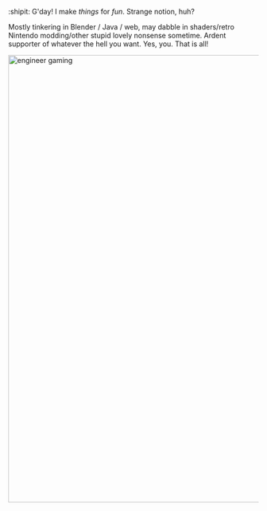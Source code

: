 :shipit: G'day! I make _things_ for _fun_. Strange notion, huh?

Mostly tinkering in Blender / Java / web, may dabble in shaders/retro Nintendo modding/other stupid lovely nonsense sometime. Ardent supporter of whatever the hell you want. Yes, you. That is all!
<p align:"center">
<img width="898" alt="engineer gaming" src="https://github.com/PocketRice/pocketrice/assets/79682953/3a448f09-89e0-490a-9afc-3807ce21804f">
</p>

